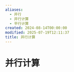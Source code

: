 ```yaml
---
aliases:
  - 并行
  - 并行计算
  - 平行计算
created: 2024-08-14T00:00:00
modified: 2025-07-19T12:11:37
title: 并行计算
---
```


# 并行计算
